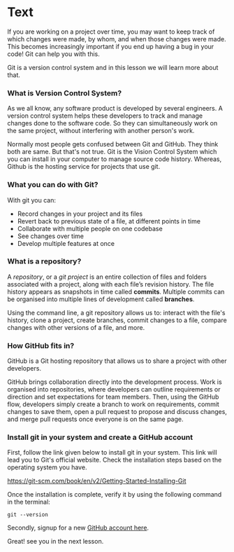 # Text

If you are working on a project over time, you may want to keep track of which changes were made, by whom, and when those changes were made. This becomes increasingly important if you end up having a bug in your code! Git can help you with this.

Git is a version control system and in this lesson we will learn more about that.

### What is Version Control System?
As we all know, any software product is developed by several engineers. A version control system helps these developers to track and manage changes done to the software code. So they can simultaneously work on the same project, without interfering with another person's work.

Normally most people gets confused between Git and GitHub. They think both are same. But that's not true. Git is the Vision Control System which you can install in your computer to manage source code history. Whereas, Github is the hosting service for projects that use git.

### What you can do with Git?
With git you can:
- Record changes in your project and its files
- Revert back to previous state of a file, at different points in time
- Collaborate with multiple people on one codebase
- See changes over time
- Develop multiple features at once

### What is a repository?
A *repository*, or a *git project* is an entire collection of files and folders associated with a project, along with each file’s revision history. The file history appears as snapshots in time called **commits**. Multiple commits can be organised into multiple lines of development called **branches**.

Using the command line, a git repository allows us to:  interact with the file's history, clone a project, create branches, commit changes to a file, compare changes with other versions of a file, and more.

### How GitHub fits in?
GitHub is a Git hosting repository that allows us to share a project with other developers. 

GitHub brings collaboration directly into the development process. Work is organised into repositories, where developers can outline requirements or direction and set expectations for team members. Then, using the GitHub flow, developers simply create a branch to work on requirements, commit changes to save them, open a pull request to propose and discuss changes, and merge pull requests once everyone is on the same page.

### Install git in your system and create a GitHub account
First, follow the link given below to install git in your system. This link will lead you to Git's official website. Check the installation steps based on the operating system you have.

https://git-scm.com/book/en/v2/Getting-Started-Installing-Git

Once the installation is complete, verify it by using the following command in the terminal:

````
git --version
````

Secondly, signup for a new [GitHub account here](https://github.com/).

Great! see you in the next lesson.
